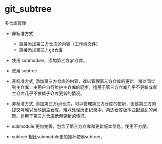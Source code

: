 # git_subtree


多仓库管理
- 非标准方式
    - 直接添加第三方仓库的内容（工作树文件）
    - 直接添加第三方git仓库
- 使用 submodule，添加第三方git仓库。
- 使用 subtree

- 非标准方式, 添加第三方仓库的内容，难以管理第三方仓库的更新，难以同步到主仓库，由用户自行维护主仓库的同步，适用于第三方仓库几乎不更新或者主仓库几乎不依赖子仓库更新的情况。
- 非标准方式, 添加第三方git仓库，可以管理第三方仓库的更新，但是第三方的提交号难以反映到主仓库，难以处理历史纪录中，两边仓库版本匹配混乱的问题。适用于第三方仓库低频更新的情况。
- submodule 更加完善，包含了第三方仓库和更新版本信息。使用不方便。
- subtree 相比submodule更加推荐使用subtree，
